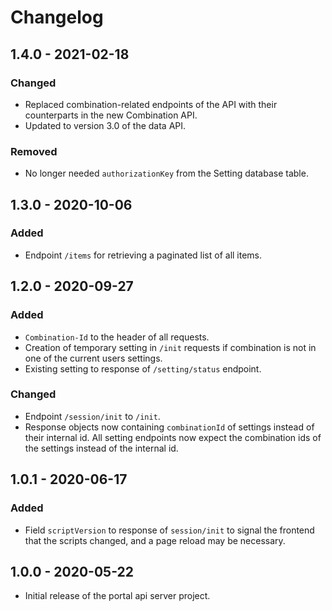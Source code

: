# Changelog

## 1.4.0 - 2021-02-18

### Changed

- Replaced combination-related endpoints of the API with their counterparts in the new Combination API.
- Updated to version 3.0 of the data API.

### Removed

- No longer needed `authorizationKey` from the Setting database table.

## 1.3.0 - 2020-10-06

### Added

- Endpoint `/items` for retrieving a paginated list of all items.

## 1.2.0 - 2020-09-27

### Added

- `Combination-Id` to the header of all requests.
- Creation of temporary setting in `/init` requests if combination is not in one of the current users settings.
- Existing setting to response of `/setting/status` endpoint.

### Changed

- Endpoint `/session/init` to `/init`.
- Response objects now containing `combinationId` of settings instead of their internal id. All setting endpoints now
  expect the combination ids of the settings instead of the internal id.

## 1.0.1 - 2020-06-17

### Added

- Field `scriptVersion` to response of `session/init` to signal the frontend that the scripts changed, and a page reload
  may be necessary.

## 1.0.0 - 2020-05-22

- Initial release of the portal api server project.
